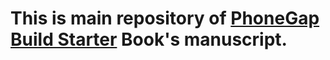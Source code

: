 # This is main repository of [PhoneGap Build Starter](https://leanpub.com/phonegapbuild) Book's manuscript.